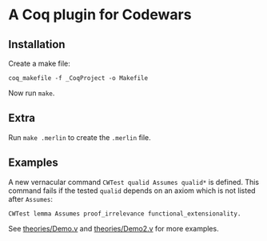 # A Coq plugin for Codewars

## Installation

Create a make file:
```
coq_makefile -f _CoqProject -o Makefile
```

Now run `make`.

## Extra

Run `make .merlin` to create the `.merlin` file.

## Examples

A new vernacular command `CWTest qualid Assumes qualid*` is defined.
This command fails if the tested `qualid` depends on an axiom which is not listed
after `Assumes`:

```coq
CWTest lemma Assumes proof_irrelevance functional_extensionality.
```

See [theories/Demo.v](theories/Demo.v) and [theories/Demo2.v](theories/Demo.v2)
for more examples.